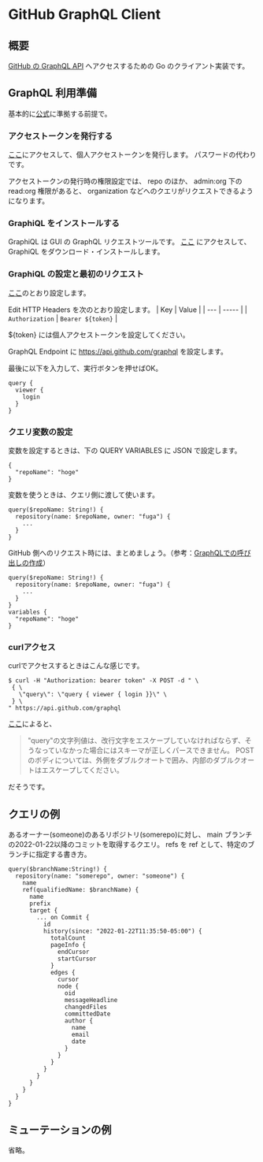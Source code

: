 GitHub GraphQL Client
======================

## 概要
[GitHub の GraphQL API](https://docs.github.com/ja/graphql) へアクセスするための Go のクライアント実装です。

## GraphQL 利用準備
基本的に[公式](https://docs.github.com/ja/graphql/overview/about-the-graphql-api)に準拠する前提で。

### アクセストークンを発行する
[ここ](https://docs.github.com/ja/authentication/keeping-your-account-and-data-secure/creating-a-personal-access-token)にアクセスして、個人アクセストークンを発行します。
パスワードの代わりです。

アクセストークンの発行時の権限設定では、 repo のほか、 admin:org 下の read:org 権限があると、 organization などへのクエリがリクエストできるようになります。

### GraphiQL をインストールする
GraphiQL は GUI の GraphQL リクエストツールです。
[ここ](https://github.com/skevy/graphiql-app/releases) にアクセスして、 GraphiQL をダウンロード・インストールします。

### GraphiQL の設定と最初のリクエスト
[ここ](https://docs.github.com/ja/graphql/guides/using-the-explorer)のとおり設定します。

Edit HTTP Headers を次のとおり設定します。
| Key | Value |
| --- | ----- |
| `Authorization` | `Bearer ${token}` |

${token} には個人アクセストークンを設定してください。

GraphQL Endpoint に https://api.github.com/graphql を設定します。

最後に以下を入力して、実行ボタンを押せばOK。
```
query {
  viewer {
    login
  }
}
```

### クエリ変数の設定
変数を設定するときは、下の QUERY VARIABLES に JSON で設定します。
```
{
  "repoName": "hoge"
}
```
変数を使うときは、クエリ側に渡して使います。
```
query($repoName: String!) {
  repository(name: $repoName, owner: "fuga") {
    ...
  }
}
```

GitHub 側へのリクエスト時には、まとめましょう。（参考：[GraphQLでの呼び出しの作成](https://docs.github.com/ja/graphql/guides/forming-calls-with-graphql#working-with-variables)）
```
query($repoName: String!) {
  repository(name: $repoName, owner: "fuga") {
    ...
  }
}
variables {
  "repoName": "hoge"
}
```

### curlアクセス
curlでアクセスするときはこんな感じです。
```
$ curl -H "Authorization: bearer token" -X POST -d " \ 
 { \
   \"query\": \"query { viewer { login }}\" \
 } \
" https://api.github.com/graphql
```

[ここ](https://docs.github.com/ja/graphql/guides/forming-calls-with-graphql#communicating-with-graphql)によると、
> "query"の文字列値は、改行文字をエスケープしていなければならず、そうなっていなかった場合にはスキーマが正しくパースできません。 POSTのボディについては、外側をダブルクオートで囲み、内部のダブルクオートはエスケープしてください。

だそうです。

## クエリの例
あるオーナー(someone)のあるリポジトリ(somerepo)に対し、 main ブランチの2022-01-22以降のコミットを取得するクエリ。
refs を ref として、特定のブランチに指定する書き方。
```
query($branchName:String!) {
  repository(name: "somerepo", owner: "someone") {
    name
    ref(qualifiedName: $branchName) {
      name
      prefix
      target {
        ... on Commit {
          id
          history(since: "2022-01-22T11:35:50-05:00") {
            totalCount
            pageInfo {
              endCursor
              startCursor
            }
            edges {
              cursor
              node {
                oid
                messageHeadline
                changedFiles
                committedDate
                author {
                  name
                  email
                  date
                }
              }
            }
          }
        }
      }
    }
  }
}
```

## ミューテーションの例
省略。
